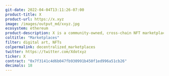 ```yaml
---
git-date: 2022-04-04T13:11:26-07:00
product-title: X
product-url: https://x.xyz
image: /images/output_md/xxyz.jpg
ecosystem: ethereum
product-description: X is a community-owned, cross-chain NFT marketplace. X enables users to collect, create and sell NFTs across multiple blockchains on the decentralized marketplace.
coltitle: "Marketplaces"
filter: digital art, NFTs
colpermalink: decentralized_marketplaces
twitter: https://twitter.com/Xdotxyz
ticker: X
contract: "0x7f3141c4d6b047fb930991b450f1ed996a51cb26"
decimals: 18
---
```

